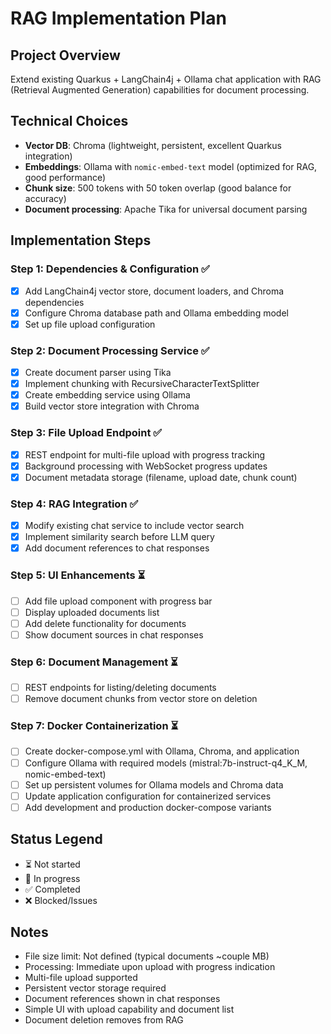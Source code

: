 # RAG Implementation Plan

## Project Overview
Extend existing Quarkus + LangChain4j + Ollama chat application with RAG (Retrieval Augmented Generation) capabilities for document processing.

## Technical Choices
- **Vector DB**: Chroma (lightweight, persistent, excellent Quarkus integration)
- **Embeddings**: Ollama with `nomic-embed-text` model (optimized for RAG, good performance)
- **Chunk size**: 500 tokens with 50 token overlap (good balance for accuracy)
- **Document processing**: Apache Tika for universal document parsing

## Implementation Steps

### Step 1: Dependencies & Configuration ✅
- [x] Add LangChain4j vector store, document loaders, and Chroma dependencies
- [x] Configure Chroma database path and Ollama embedding model
- [x] Set up file upload configuration

### Step 2: Document Processing Service ✅
- [x] Create document parser using Tika
- [x] Implement chunking with RecursiveCharacterTextSplitter
- [x] Create embedding service using Ollama
- [x] Build vector store integration with Chroma

### Step 3: File Upload Endpoint ✅
- [x] REST endpoint for multi-file upload with progress tracking
- [x] Background processing with WebSocket progress updates
- [x] Document metadata storage (filename, upload date, chunk count)

### Step 4: RAG Integration ✅
- [x] Modify existing chat service to include vector search
- [x] Implement similarity search before LLM query
- [x] Add document references to chat responses

### Step 5: UI Enhancements ⏳
- [ ] Add file upload component with progress bar
- [ ] Display uploaded documents list
- [ ] Add delete functionality for documents
- [ ] Show document sources in chat responses

### Step 6: Document Management ⏳
- [ ] REST endpoints for listing/deleting documents
- [ ] Remove document chunks from vector store on deletion

### Step 7: Docker Containerization ⏳
- [ ] Create docker-compose.yml with Ollama, Chroma, and application
- [ ] Configure Ollama with required models (mistral:7b-instruct-q4_K_M, nomic-embed-text)
- [ ] Set up persistent volumes for Ollama models and Chroma data
- [ ] Update application configuration for containerized services
- [ ] Add development and production docker-compose variants

## Status Legend
- ⏳ Not started
- 🔄 In progress
- ✅ Completed
- ❌ Blocked/Issues

## Notes
- File size limit: Not defined (typical documents ~couple MB)
- Processing: Immediate upon upload with progress indication
- Multi-file upload supported
- Persistent vector storage required
- Document references shown in chat responses
- Simple UI with upload capability and document list
- Document deletion removes from RAG
